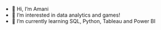 - 👋 Hi, I’m Amani
- 👀 I’m interested in data analytics and games!
- 🌱 I’m currently learning SQL, Python, Tableau and Power BI
